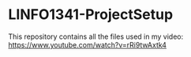 # LINFO1341-ProjectSetup
This repository contains all the files used in my video: https://www.youtube.com/watch?v=rRi9twAxtk4